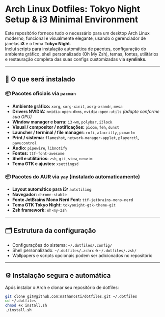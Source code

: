 # Arch Linux Dotfiles: Tokyo Night Setup & i3 Minimal Environment

Este repositório fornece tudo o necessário para um desktop Arch Linux moderno, funcional e visualmente elegante, usando o gerenciador de janelas **i3** e o tema **Tokyo Night**.  
Inclui scripts para instalação automática de pacotes, configuração do ambiente gráfico, shell personalizado (Oh My Zsh), temas, fontes, utilitários e restauração completa das suas configs customizadas via **symlinks**.

---

## 🧩 O que será instalado

### 📦 Pacotes oficiais via `pacman`

- **Ambiente gráfico:** `xorg`, `xorg-xinit`, `xorg-xrandr`, `mesa`
- **Drivers NVIDIA:** `nvidia-open-dkms`, `nvidia-open-utils` *(adapte conforme sua GPU)*
- **Window manager e barra:** `i3-wm`, `polybar`, `i3lock`
- **Visual / compositor / notificações:** `picom`, `feh`, `dunst`
- **Launcher / terminal / file manager:** `rofi`, `alacritty`, `pcmanfm`
- **Print / sistema:** `flameshot`, `network-manager-applet`, `playerctl`, `pavucontrol`
- **Áudio:** `pipewire`, `libnotify`
- **Fontes:** `ttf-font-awesome`
- **Shell e utilitários:** `zsh`, `git`, `stow`, `neovim`
- **Tema GTK e ajustes:** `xsettingsd`

### 📦 Pacotes do AUR via `yay` (instalado automaticamente)

- **Layout automático para i3:** `autotiling`
- **Navegador:** `chrome-stable`
- **Fonte JetBrains Mono Nerd Font:** `ttf-jetbrains-mono-nerd`
- **Tema GTK Tokyo Night:** `tokyonight-gtk-theme-git`
- **Zsh framework:** `oh-my-zsh`

---

## 🗂️ Estrutura da configuração

- Configurações do sistema: `~/.dotfiles/.config/`
- Shell personalizado: `~/.dotfiles/.zshrc` e `~/.dotfiles/.zsh/`
- Wallpapers e scripts opcionais podem ser adicionados no repositório

---

## ⚙️ Instalação segura e automática

Após instalar o Arch e clonar seu repositório de dotfiles:

```bash
git clone git@github.com:nathanosti/dotfiles.git ~/.dotfiles
cd ~/.dotfiles
chmod +x install.sh
./install.sh

